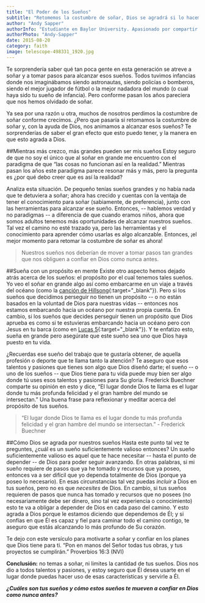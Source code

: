 ```yaml
---
title: "El Poder de los Sueños"
subtitle: "Retomemos la costumbre de soñar, Dios se agradrá si lo hacemos correctamente"
author: "Andy Sapper"
authorInfo: "Estudiante en Baylor University. Apasionado por compartir las lecciones aprendidas a lo largo de su vida."
authorPhoto: "Andy-Sapper"
date: 2015-08-20
category: faith
image: telescope-498331_1920.jpg
---
```


Te sorprendería saber qué tan poca gente en esta generación se atreve a soñar y a tomar pasos para alcanzar esos sueños. Todos tuvimos infancias donde nos imaginábamos siendo astronautas, siendo policías o bomberos, siendo el mejor jugador de fútbol o la mejor nadadora del mundo (o cual haya sido tu sueño de infancia). Pero conforme pasan los años pareciera que nos hemos olvidado de soñar.

Ya sea por una razón u otra, muchos de nosotros perdimos la costumbre de soñar conforme crecimos. ¿Pero que pasaría si retomamos la costumbre de soñar y, con la ayuda de Dios, nos animamos a alcanzar esos sueños? Te sorprenderías de saber el gran efecto que esto puedo tener, y la manera en que esto agrada a Dios.

##Mientras más crezco, más grandes pueden ser mis sueños
Estoy seguro de que no soy el único que al soñar en grande me encuentro con el paradigma de que “las cosas no funcionan así en la realidad.” Mientras pasan los años este paradigma parece resonar más y más, pero la pregunta es ¿por qué debo creer que es así la realidad?

Analiza esta situación. De pequeño tenías sueños grandes y no había nada que te detuviera a soñar; ahora has crecido y cuentas con la ventaja de tener el conocimiento para soñar (sabiamente, de preferencia), junto con las herramientas para alcanzar ese sueño. Entonces, -- hablemos verdad y no paradigmas -- a diferencia de que cuando eramos niños, ahora que somos adultos tenemos más oportunidades de alcanzar nuestros sueños. Tal vez el camino no esté trazado ya, pero las herramientas y el conocimiento para aprender cómo usarlas es algo alcanzable. Entonces, ¡el mejor momento para retomar la costumbre de soñar es ahora!

> Nuestros sueños nos deberían de mover a tomar pasos tan grandes que nos obliguen a confiar en Dios como nunca antes.

##Sueña con un propósito en mente
Existe otro aspecto hemos dejado atrás acerca de los sueños: el propósito por el cual tenemos tales sueños. Yo veo el soñar en grande algo así como embarcarme en un viaje a través del océano (como la [canción de Hillsong](https://www.youtube.com/watch?v=2BJ0OA0nXPY "Hillsong - Oceanos"){:target="_blank"}). Pero si los sueños que decidimos perseguir no tienen un propósito -- o no están basados en la voluntad de Dios para nuestras vidas -- entonces nos estamos embarcando hacia un océano por nuestra propia cuenta. En cambio, si los sueños que decides perseguir tienen un propósito que Dios aprueba es como si te estuvieras embarcando hacia un océano pero con Jesus en tu barca (como en [Lucas 5](https://www.biblegateway.com/passage/?search=Lucas+5%3A1-7&version=NVI "Lucas 5:1-7"){:target="_blank"}). Y te enfatizo esto, sueña en grande pero asegúrate que este sueño sea uno que Dios haya puesto en tu vida.

¿Recuerdas ese sueño del trabajo que te gustaría obtener, de aquella profesión o deporte que te llama tanto la atención? Te aseguro que esos talentos y pasiones que tienes son algo que Dios diseñó darte; el sueño -- o uno de los sueños -- que Dios tiene para tu vida puede muy bien ser algo donde tú uses esos talentos y pasiones para Su gloria. Frederick Buechner comparte su opinión en esto y dice, “El lugar donde Dios te llama es el lugar donde tu más profunda felicidad y el gran hambre del mundo se intersectan.” Una buena frase para reflexionar y meditar acerca del propósito de tus sueños.

> “El lugar donde Dios te llama es el lugar donde tu más profunda felicidad y el gran hambre del mundo se intersectan.” - Frederick Buechner

##Cómo Dios se agrada por nuestros sueños
Hasta este punto tal vez te preguntes, ¿cuál es un sueño suficientemente valioso entonces? Un sueño suficientemente valioso es aquel que te hace necesitar -- hasta el punto de depender -- de Dios para poder seguir avanzando. En otras palabras, si mi sueño requiere de pasos que ya he tomado y recursos que ya poseo, entonces va a ser difícil que yo dependa totalmente de Dios (porque ya poseo lo necesario). En esas circunstancias tal vez puedas *incluir* a Dios en tus sueños, pero no es que *necesites* de Dios. En cambio, si tus sueños requieren de pasos que nunca has tomado y recursos que no posees (no necesariamente debe ser dinero, sino tal vez experiencia o conocimiento) esto te va a obligar a depender de Dios en cada paso del camino. Y esto agrada a Dios porque le estamos diciendo que dependemos de Él; y si confías en que Él es capaz y fiel para caminar todo el camino contigo, te aseguro que estás alcanzando lo más profundo de Su corazón.

Te dejo con este versículo para motivarte a soñar y confiar en los planes que Dios tiene para ti.
“Pon en manos del Señor todas tus obras, y tus proyectos se cumplirán.” Proverbios 16:3 (NVI)

**Conclusión:** no temas a soñar, ni limites la cantidad de tus sueños. Dios nos dio a todos talentos y pasiones, y estoy seguro que Él desea usarte en el lugar donde puedas hacer uso de esas características y servirle a Él.


**_¿Cuáles son tus sueños y cómo estos sueños te mueven a confiar en Dios como nunca antes?_**
